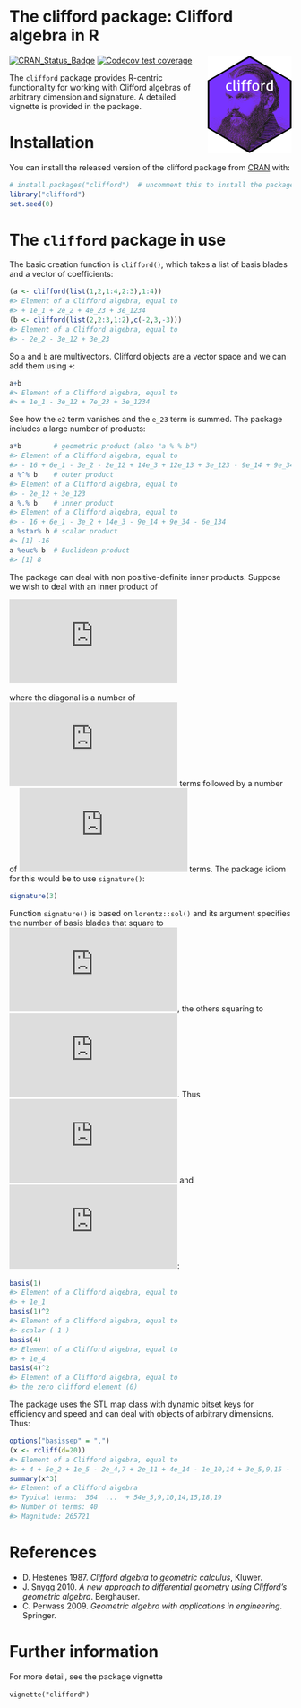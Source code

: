 The clifford package: Clifford algebra in R
================

<!-- README.md is generated from README.Rmd. Please edit that file -->

<img src="man/figures/clifford.png" width = "150" align="right" />

<!-- badges: start -->

[![CRAN_Status_Badge](https://www.r-pkg.org/badges/version/clifford)](https://cran.r-project.org/package=clifford)
[![Codecov test
coverage](https://app.codecov.io/gh/RobinHankin/clifford/branch/master/graph/badge.svg)](https://app.codecov.io/gh/RobinHankin/clifford/branch/master)
<!-- badges: end -->

The `clifford` package provides R-centric functionality for working with
Clifford algebras of arbitrary dimension and signature. A detailed
vignette is provided in the package.

# Installation

You can install the released version of the clifford package from
[CRAN](https://CRAN.R-project.org) with:

``` r
# install.packages("clifford")  # uncomment this to install the package
library("clifford")
set.seed(0)
```

# The `clifford` package in use

The basic creation function is `clifford()`, which takes a list of basis
blades and a vector of coefficients:

``` r
(a <- clifford(list(1,2,1:4,2:3),1:4))
#> Element of a Clifford algebra, equal to
#> + 1e_1 + 2e_2 + 4e_23 + 3e_1234
(b <- clifford(list(2,2:3,1:2),c(-2,3,-3)))
#> Element of a Clifford algebra, equal to
#> - 2e_2 - 3e_12 + 3e_23
```

So `a` and `b` are multivectors. Clifford objects are a vector space and
we can add them using `+`:

``` r
a+b
#> Element of a Clifford algebra, equal to
#> + 1e_1 - 3e_12 + 7e_23 + 3e_1234
```

See how the `e2` term vanishes and the `e_23` term is summed. The
package includes a large number of products:

``` r
a*b        # geometric product (also "a % % b")
#> Element of a Clifford algebra, equal to
#> - 16 + 6e_1 - 3e_2 - 2e_12 + 14e_3 + 12e_13 + 3e_123 - 9e_14 + 9e_34 - 6e_134
a %^% b    # outer product
#> Element of a Clifford algebra, equal to
#> - 2e_12 + 3e_123
a %.% b    # inner product
#> Element of a Clifford algebra, equal to
#> - 16 + 6e_1 - 3e_2 + 14e_3 - 9e_14 + 9e_34 - 6e_134
a %star% b # scalar product
#> [1] -16
a %euc% b  # Euclidean product
#> [1] 8
```

The package can deal with non positive-definite inner products. Suppose
we wish to deal with an inner product of

![\begin{pmatrix}
+1 & 0 & 0 & 0 & 0\\
 0 &+1 & 0 & 0 & 0\\
 0 & 0 &+1 & 0 & 0\\
 0 & 0 & 0 &-1 & 0\\
 0 & 0 & 0 & 0 &-1
\end{pmatrix}](https://latex.codecogs.com/png.latex?%5Cbegin%7Bpmatrix%7D%0A%2B1%20%26%200%20%26%200%20%26%200%20%26%200%5C%5C%0A%200%20%26%2B1%20%26%200%20%26%200%20%26%200%5C%5C%0A%200%20%26%200%20%26%2B1%20%26%200%20%26%200%5C%5C%0A%200%20%26%200%20%26%200%20%26-1%20%26%200%5C%5C%0A%200%20%26%200%20%26%200%20%26%200%20%26-1%0A%5Cend%7Bpmatrix%7D "\begin{pmatrix}
+1 & 0 & 0 & 0 & 0\\
 0 &+1 & 0 & 0 & 0\\
 0 & 0 &+1 & 0 & 0\\
 0 & 0 & 0 &-1 & 0\\
 0 & 0 & 0 & 0 &-1
\end{pmatrix}")

where the diagonal is a number of
![+1](https://latex.codecogs.com/png.latex?%2B1 "+1") terms followed by
a number of ![-1](https://latex.codecogs.com/png.latex?-1 "-1") terms.
The package idiom for this would be to use `signature()`:

``` r
signature(3)
```

Function `signature()` is based on `lorentz::sol()` and its argument
specifies the number of basis blades that square to
![+1](https://latex.codecogs.com/png.latex?%2B1 "+1"), the others
squaring to ![-1](https://latex.codecogs.com/png.latex?-1 "-1"). Thus
![e_1^2=e_2^2=e_3^2=1](https://latex.codecogs.com/png.latex?e_1%5E2%3De_2%5E2%3De_3%5E2%3D1 "e_1^2=e_2^2=e_3^2=1")
and
![e_4^2=e_5^2=-1](https://latex.codecogs.com/png.latex?e_4%5E2%3De_5%5E2%3D-1 "e_4^2=e_5^2=-1"):

``` r
basis(1)
#> Element of a Clifford algebra, equal to
#> + 1e_1
basis(1)^2
#> Element of a Clifford algebra, equal to
#> scalar ( 1 )
basis(4)
#> Element of a Clifford algebra, equal to
#> + 1e_4
basis(4)^2
#> Element of a Clifford algebra, equal to
#> the zero clifford element (0)
```

The package uses the STL map class with dynamic bitset keys for
efficiency and speed and can deal with objects of arbitrary dimensions.
Thus:

``` r
options("basissep" = ",")
(x <- rcliff(d=20))
#> Element of a Clifford algebra, equal to
#> + 4 + 5e_2 + 1e_5 - 2e_4,7 + 2e_11 + 4e_14 - 1e_10,14 + 3e_5,9,15 - 3e_18,19
summary(x^3)
#> Element of a Clifford algebra 
#> Typical terms:  364  ...  + 54e_5,9,10,14,15,18,19 
#> Number of terms: 40 
#> Magnitude: 265721
```

# References

- D. Hestenes 1987. *Clifford algebra to geometric calculus*, Kluwer.
- J. Snygg 2010. *A new approach to differential geometry using
  Clifford’s geometric algebra*. Berghauser.
- C. Perwass 2009. *Geometric algebra with applications in engineering*.
  Springer.

# Further information

For more detail, see the package vignette

`vignette("clifford")`
